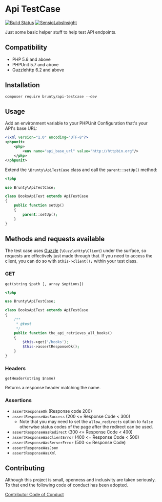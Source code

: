 # Api TestCase

[![Build Status](https://travis-ci.org/Brunty/api-testcase.svg?branch=master)](https://travis-ci.org/Brunty/api-testcase) [![SensioLabsInsight](https://insight.sensiolabs.com/projects/53748ffe-c2de-48f6-b0be-fffa9af7c39e/mini.png)](https://insight.sensiolabs.com/projects/53748ffe-c2de-48f6-b0be-fffa9af7c39e)

Just some basic helper stuff to help test API endpoints.

## Compatibility

* PHP 5.6 and above
* PHPUnit 5.7 and above
* Guzzlehttp 6.2 and above

## Installation

`composer require brunty/api-testcase --dev`

## Usage

Add an environment variable to your PHPUnit Configuration that's your API's base URL:

```xml
<?xml version="1.0" encoding="UTF-8"?>
<phpunit>
    <php>
        <env name="api_base_url" value="http://httpbin.org"/>
    </php>
</phpunit>
```

Extend the `\Brunty\ApiTestCase` class and call the `parent::setUp()` method:

```php
<?php

use Brunty\ApiTestCase;

class BooksApiTest extends ApiTestCase
{
    public function setUp()
    {
        parent::setUp();
    }
}
```

## Methods and requests available

The test case uses [Guzzle](http://docs.guzzlephp.org/en/latest/index.html) (`\GuzzleHttp\Client`) under the surface, so requests are effectively just made through that. If you need to access the client, you can do so with `$this->client();` within your test class.

### GET

`get(string $path [, array $options])`

```php
<?php

use Brunty\ApiTestCase;

class BooksApiTest extends ApiTestCase
{
    /**
     * @test
     */
    public function the_api_retrieves_all_books()
    {
        $this->get('/books');
        $this->assertResponseOk();
    }
}
```

### Headers

`getHeader(string $name)`

Returns a response header matching the name.

### Assertions

* `assertResponseOk` (Response code 200)
* `assertResponseWasSuccess` (200 <= Response Code < 300)
  * Note that you may need to set the `allow_redirects` option to `false` otherwise status codes of the page after the redirect can be used. 
* `assertResponseWasRedirect` (300 <= Response Code < 400)
* `assertResponseWasClientError` (400 <= Response Code < 500)
* `assertResponseWasServerError` (500 <= Response Code)
* `assertResponseWasJson`
* `assertResponseWasXml`




## Contributing

Although this project is small, openness and inclusivity are taken seriously. To that end the following code of conduct has been adopted.

[Contributor Code of Conduct](CONTRIBUTING.md)
